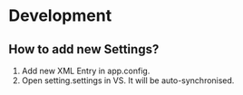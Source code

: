 # Development

## How to add new Settings?

1. Add new XML Entry in app.config.
2. Open setting.settings in VS. It will be auto-synchronised.
